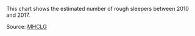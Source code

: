 This chart shows the estimated number of rough sleepers between 2010 and 2017.

Source: [MHCLG](https://www.gov.uk/government/statistics/rough-sleeping-in-england-autumn-2017)